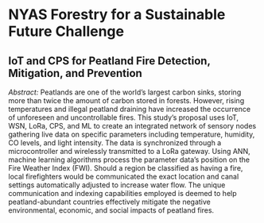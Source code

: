 # NYAS Forestry for a Sustainable Future Challenge
## IoT and CPS for Peatland Fire Detection, Mitigation, and Prevention

*Abstract:* Peatlands are one of the world’s largest carbon sinks, storing more than twice the amount of carbon stored in forests. However, rising temperatures and illegal peatland draining have increased the occurrence of unforeseen and uncontrollable fires. This study’s proposal uses IoT, WSN, LoRa, CPS, and ML to create an integrated network of sensory nodes gathering live data on specific parameters including temperature, humidity, CO levels, and light intensity. The data is synchronized through a microcontroller and wirelessly transmitted to a LoRa gateway. Using ANN, machine learning algorithms process the parameter data’s position on the Fire Weather Index (FWI). Should a region be classified as having a fire, local firefighters would be communicated the exact location and canal settings automatically adjusted to increase water flow. The unique communication and indexing capabilities employed is deemed to help peatland-abundant countries effectively mitigate the negative environmental, economic, and social impacts of peatland fires.
